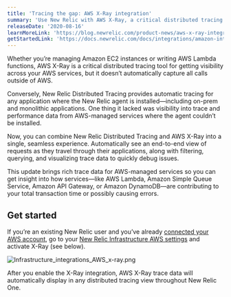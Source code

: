 ```yaml
---
title: 'Tracing the gap: AWS X-Ray integration'
summary: 'Use New Relic with AWS X-Ray, a critical distributed tracing tool for getting visibility across your AWS services.'
releaseDate: '2020-08-16'
learnMoreLink: 'https://blog.newrelic.com/product-news/aws-x-ray-integration/'
getStartedLink: 'https://docs.newrelic.com/docs/integrations/amazon-integrations/aws-integrations-list/aws-x-ray-monitoring-integration'
---
```


Whether you’re managing Amazon EC2 instances or writing AWS Lambda functions, AWS X-Ray is a critical distributed tracing tool for getting visibility across your AWS services, but it doesn’t automatically capture all calls outside of AWS.

Conversely, New Relic Distributed Tracing provides automatic tracing for any application where the New Relic agent is installed—including on-prem and monolithic applications. One thing it lacked was visibility into trace and performance data from AWS-managed services where the agent couldn’t be installed.

Now, you can combine New Relic Distributed Tracing and AWS X-Ray into a single, seamless experience. Automatically see an end-to-end view of requests as they travel through their applications, along with filtering, querying, and visualizing trace data to quickly debug issues.

This update brings rich trace data for AWS-managed services so you can get insight into how services—like AWS Lambda, Amazon Simple Queue Service, Amazon API Gateway, or Amazon DynamoDB—are contributing to your total transaction time or possibly causing errors.

## Get started

If you’re an existing New Relic user and you’ve already [connected your AWS account](https://docs.newrelic.com/docs/integrations/amazon-integrations/get-started/connect-aws-infrastructure), go to your [New Relic Infrastructure AWS settings](https://infrastructure.newrelic.com) and activate X-Ray (see below).

![Infrastructure_integrations_AWS_x-ray.png](./images/Infrastructure_integrations_AWS_x-ray.png "Infrastructure_integrations_AWS_x-ray.png")

After you enable the X-Ray integration, AWS X-Ray trace data will automatically display in any distributed tracing view throughout New Relic One.
